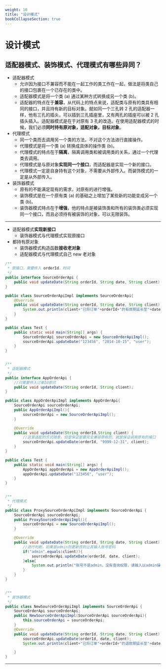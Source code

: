 ```yaml
---
weight: 10
title: "设计模式"
bookCollapseSection: true
---
```


# 设计模式

## 适配器模式、装饰模式、代理模式有哪些异同？

- 适配器模式
  - 允许因为接口不兼容而不能在一起工作的类工作在一起，做法是将类自己的接口包裹在一个已存在的类中。
  - 适配器模式是将一个类 (a) 通过某种方式转换成另一个类 (b)。
  - 适配器的特点在于**兼容**，从代码上的特点来说，适配类与原有的类具有相同的接口，并且持有新的目标对象。就如同一个三孔转 2 孔的适配器一样，他有三孔的插头，可以插到三孔插座里，又有两孔的插座可以被 2 孔插头插入。适配器模式是在于对原有 3 孔的改造。在使用适配器模式的时候，我们必须**同时持有原对象，适配对象，目标对象**。
- 代理模式
  - 同一个类而去调用另一个类的方法，不对这个方法进行直接操作。
  - 代理模式是将一个类 (a) 转换成具体的操作类 (b)。
  - 代理模式的特点在于**隔离**，隔离调用类和被调用类的关系，通过一个代理类去调用。
  - 代理模式是与原对象**实现同一个接口**，而适配器是实现一个新的接口。
  - 代理模式一定是自身持有这个对象，不需要从外部传入。而装饰模式的一定是从外部传入。
- 装饰器模式
  - 原有的不能满足现有的需求，对原有的进行增强。
  - 装饰模式是在一个原有类 (a) 的基础之上增加了某些新的功能变成另一个类 (b)。
  - 装饰器模式特点在于**增强**，他的特点是被装饰类和所有的装饰类必须实现同一个接口，而且必须持有被装饰的对象，可以无限装饰。

---

- 适配器模式**实现新接口**
  - 装饰器模式与代理模式实现原接口
- 都持有原对象
  - 装饰器模式构造函数**接收老对象**
  - 适配器模式与代理模式自己 new 老对象

```java
/**
 * 原接口，需要传入 orderId，时间
 */
public interface SourceOrderApi {
    public void updateDate(String orderId, String date, String client);
}

public class SourceOrderApiImpl implements SourceOrderApi{
    @Override
    public void updateDate(String orderId, String date, String client) {
        System.out.println(client+"已将订单"+orderId+"的有效期延长至"+date);
    }
}

public class Test {
    public static void main(String[] args) {
        SourceOrderApi sourceOrderApi = new SourceOrderApiImpl();
        sourceOrderApi.updateDate("123456", "2014-10-15", "user");
    }
}


/**
 * 适配器模式
 */
public interface AppOrderApi {
    //只需要传入订单Id即可
    public void updateDate(String orderId, String client);
}

public class AppOrderApiImpl implements AppOrderApi{
    SourceOrderApi sourceOrderApi;
    public AppOrderApiImpl(){
        sourceOrderApi = new SourceOrderApiImpl();
    }

    @Override
    public void updateDate(String orderId,String client) {
        //这里适配的方式随意，但是保证是要完全兼容原有的，就是保证调用原有的接口
        sourceOrderApi.updateDate(orderId, "9999-12-31", client);
    }
}

public class Test {
    public static void main(String[] args) {
        AppOrderApi appOrderApi = new AppOrderApiImpl();
        appOrderApi.updateDate("123456", "user");
    }
}


/**
 * 代理模式
 */
public class ProxySourceOrderApiImpl implements SourceOrderApi {
    SourceOrderApi sourceOrderApi;
    public ProxySourceOrderApiImpl(){
        sourceOrderApi = new SourceOrderApiImpl();
    }

    @Override
    public void updateDate(String orderId, String date, String client) {
        //进行判断，如果是admin则更新否则让其输入账号密码
        if("admin".equals(client)){
            sourceOrderApi.updateDate(orderId, date, client);
        }else{
            System.out.println("账号不是admin，没有查询权限，请输入以admin操作");
        }
    }
}


/**
 * 装饰器模式
 */
public class NewSourceOrderApiImpl implements SourceOrderApi {
    SourceOrderApi sourceOrderApi;
    public NewSourceOrderApiImpl(SourceOrderApi sourceOrderApi){
        this.sourceOrderApi = sourceOrderApi;
    }
    @Override
    public void updateDate(String orderId, String date, String client) {
        sourceOrderApi.updateDate(orderId, date, client);
        System.out.println(client+"已将订单"+orderId+"的退款期延长至"+date);

    }
}
```

---
